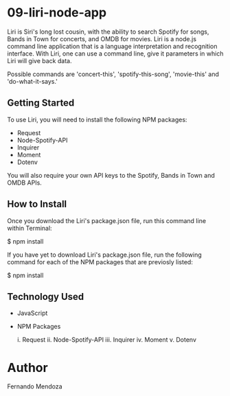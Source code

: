 # 09-liri-node-app

Liri is Siri's long lost cousin, with the ability to search Spotify for songs, Bands in Town for concerts, and OMDB for movies.  Liri is a node.js command line application that is a language interpretation and recognition interface.  With Liri, one can use a command line, give it parameters in which Liri will give back data.  

Possible commands are 'concert-this', 'spotify-this-song', 'movie-this' and 'do-what-it-says.'

## Getting Started
To use Liri, you will need to install the following NPM packages:
- Request
- Node-Spotify-API
- Inquirer
- Moment
- Dotenv

You will also require your own API keys to the Spotify, Bands in Town and OMDB APIs.  

## How to Install

Once you download the Liri's package.json file, run this command line within Terminal:

$ npm install 

If you have yet to download Liri's package.json file, run the following command for each of the NPM packages that are previosly listed:

$ npm install <package name>

## Technology Used

- JavaScript
- NPM Packages

    i. Request
    ii. Node-Spotify-API
    iii. Inquirer
    iv. Moment
    v. Dotenv
    
# Author
Fernando Mendoza